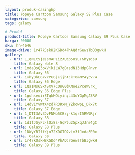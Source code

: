 ```yaml
---
layout: produk-casinghp
title: Popeye Cartoon Samsung Galaxy S9 Plus Case
categories: samsung
tags: galaxy

# Produk
product-title: Popeye Cartoon Samsung Galaxy S9 Plus Case
harga: 90000
sku: hn-4646
image-drive: 1r47kOskH2KGDd4PhAQdrGewsTbB3gwkH
gallery:
  - url: 1IqN1t9jessMAP1izXQqp5HsCTKhyIdsO
    title: Galaxy Note 8
  - url: 1mdaBsQ3oxVjkiLW7gBcsdN13HdpGFnvr
    title: Galaxy S6
  - url: 1xhyBhE6rvrPGGjejjhtckT0mNYAydV-W
    title: Galaxy S6 Edge
  - url: 1QaIMs6Sx4SXV7COnG0iKNoeZPceWSrx_
    title: Galaxy S6 Edge Plus
  - url: 1guhseoirSTqkHQiyinyL43oYGgMgA3RV
    title: Galaxy S7
  - url: 14dv1YvWtX4zd7R3RxM_YZkowpL_DFx7t
    title: Galaxy S7 Edge
  - url: 1_DTI3Av3DvFNMo5CBry-k1qrI5RW7Rjr
    title: Galaxy S8
  - url: 1d1fJSyFc-lQx8s-GqPbu25pxqJJnm4gC
    title: Galaxy S8 Plus
  - url: 1DWyYRIffKjo72XDGTOZvLm3fJxda5E0x
    title: Galaxy S9
  - url: 1r47kOskH2KGDd4PhAQdrGewsTbB3gwkH
    title: Galaxy S9 Plus
---
```

